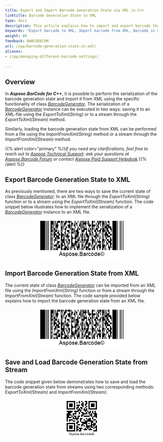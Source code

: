 ```yaml
---
title: Export and Import Barcode Generation State via XML in C++
linktitle: Barcode Generation State in XML
type: docs
description: This article explains how to import and export barcode the generation state to the XML format with C++ API or Library."
keywords: "Export barcode to XML, Import barcode from XML, Barcode in XML, Aspose.BarCode, Read Barcode C++"
weight: 80
feedback: BARCODECOM
url: /cpp/barcode-generation-state-in-xml/
aliases:
- /cpp/managing-different-barcode-settings/

---
```

 
## **Overview**
In ***Aspose.BarCode for C++***, it is possible to perform the serialization of the barcode generation state and import it from XML using the specific functionality of class [*BarcodeGenerator*](https://reference.aspose.com/barcode/cpp/class/aspose.bar_code.generation.barcode_generator/). The serialization of a [*BarcodeGenerator*](https://reference.aspose.com/barcode/cpp/class/aspose.bar_code.generation.barcode_generator/) instance can be executed in two ways: saving it to an XML-file using the *ExportToXml(String)* or to a stream through the *ExportToXml(Stream)* method.  
  
Similarly, loading the barcode generation state from XML can be performed from a file using the *ImportFromXml(String)* method or a stream through the *ImportFromXml(Stream)* method.
  
{{% alert color="primary" %}}*If you need any clarifications, feel free to reach out to [Aspose Technical Support](/barcode/cpp/technical-support/): ask your questions at [Aspose.Barcode Forum](https://forum.aspose.com/c/barcode/13) or contact [Aspose Paid Support Helpdesk](https://helpdesk.aspose.com/).*{{% /alert %}}

## **Export Barcode Generation State to XML**
As previously mentioned, there are two ways to save the current state of class [*BarcodeGenerator*](https://reference.aspose.com/barcode/cpp/class/aspose.bar_code.generation.barcode_generator/): to an XML file through the *ExportToXml(String)* function or to a stream using the *ExportToXml(Stream)* function. The code snippet below illustrates how to implement the serialization of a [*BarcodeGenerator*](https://reference.aspose.com/barcode/cpp/class/aspose.bar_code.generation.barcode_generator/) instance to an XML file.   

<p align="center"><img src="barcodegeneratororiginal.png"></p>

## **Import Barcode Generation State from XML**
The current state of class [*BarcodeGenerator*](https://reference.aspose.com/barcode/cpp/class/aspose.bar_code.generation.barcode_generator/) can be imported from an XML file using the *ImportFromXml(String)* function or from a stream through the *ImportFromXml(Stream)* function. The code sample provided below explains how to import the barcode generation state from an XML file.   

<p align="center"><img src="barcodegeneratorloaded.png"></p>

## **Save and Load Barcode Generation State from Stream**
The code snippet given below demonstrates how to save and load the barcode generation state from streams using two corresponding methods: *ExportToXml(Stream)* and *ImportFromXml(Stream)*. 

<p align="center"><img src="barcodegeneratorfromstream.png"></p>
